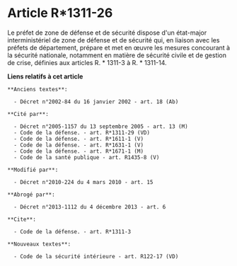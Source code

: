 # Article R*1311-26

Le préfet de zone de défense et de sécurité dispose d'un état-major interministériel de zone de défense et de sécurité qui,
en liaison avec les préfets de département, prépare et met en œuvre les mesures concourant à la sécurité nationale, notamment
en matière de sécurité civile et de gestion de crise, définies aux articles R. * 1311-3 à R. * 1311-14.

**Liens relatifs à cet article**

	**Anciens textes**:

	  - Décret n°2002-84 du 16 janvier 2002 - art. 18 (Ab)

	**Cité par**:

	  - Décret n°2005-1157 du 13 septembre 2005 - art. 13 (M)
	  - Code de la défense. - art. R*1311-29 (VD)
	  - Code de la défense. - art. R*1611-1 (V)
	  - Code de la défense. - art. R*1631-1 (V)
	  - Code de la défense. - art. R*1671-1 (M)
	  - Code de la santé publique - art. R1435-8 (V)

	**Modifié par**:

	  - Décret n°2010-224 du 4 mars 2010 - art. 15

	**Abrogé par**:

	  - Décret n°2013-1112 du 4 décembre 2013 - art. 6

	**Cite**:

	  - Code de la défense. - art. R*1311-3

	**Nouveaux textes**:

	  - Code de la sécurité intérieure - art. R122-17 (VD)
